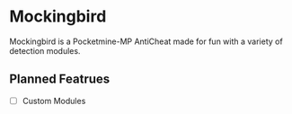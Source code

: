 # Mockingbird
Mockingbird is a Pocketmine-MP AntiCheat made for fun with a variety of detection modules.
## Planned Featrues
- [ ] Custom Modules